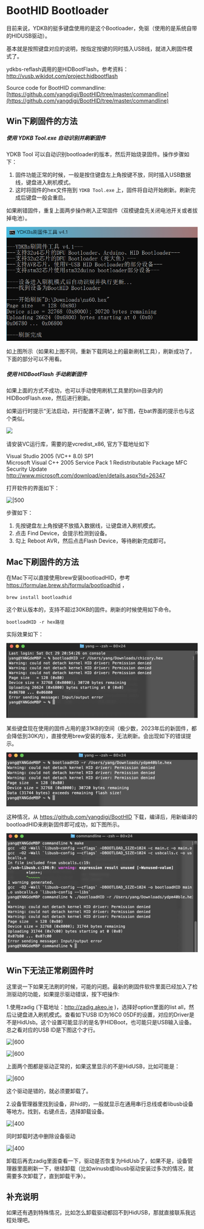 # BootHID Bootloader

目前来说，YDKB的挺多键盘使用的是这个Bootloader，免驱（使用的是系统自带的HIDUSB驱动）。

基本就是按照键盘对应的说明，按指定按键的同时插入USB线，就进入刷固件模式了。

ydkbs-reflash调用的是HIDBootFlash，参考资料：http://vusb.wikidot.com/project:hidbootflash

Source code for BootHID commandline: [https://github.com/yangdigi/BootHID/tree/master/commandline](https://github.com/yangdigi/BootHID/tree/master/commandline)


## Win下刷固件的方法

##### 使用 YDKB Tool.exe 自动识别并刷新固件

 YDKB Tool 可以自动识别bootloader的版本，然后开始烧录固件。操作步骤如下：

1. 固件功能正常的时候，一般是按住键盘左上角按键不放，同时插入USB数据线，键盘进入刷机模式。
2. 这时将固件的hex文件拖到 `YDKB Tool.exe` 上，固件将自动开始刷新。刷新完成后键盘一般会重启。

如果刷错固件，重复上面两步操作刷入正常固件（双模键盘先关闭电池开关或者拔掉电池）。

![|500](assets/boothid_win_01.png)

如上图所示（如果和上图不同，重新下载网站上的最新刷机工具），刷新成功了，下面的部分可以不用看。

##### 使用 HIDBootFlash 手动刷新固件
如果上面的方式不成功，也可以手动使用刷机工具里的bin目录内的HIDBootFlash.exe，然后进行刷新。

如果运行时提示“无法启动，并行配置不正确”，如下图，在bat界面的提示也与这个类似。

![](assets/vc2005sp1_error.jpg)

请安装VC运行库，需要的是vcredist_x86, 官方下载地址如下

<html>
Visual Studio 2005 (VC++ 8.0) SP1<br>
Microsoft Visual C++ 2005 Service Pack 1 Redistributable Package MFC Security Update<br>
<a href="http://www.microsoft.com/download/en/details.aspx?id=26347">http://www.microsoft.com/download/en/details.aspx?id=26347</a>
</html>

打开软件的界面如下：

![|500](assets/hidbootflash.jpg)

步骤如下：
  1. 先按键盘左上角按键不放插入数据线，让键盘进入刷机模式。
  2. 点击 Find Device，会提示检测到设备。
  3. 勾上 Reboot AVR，然后点击Flash Device，等待刷新完成即可。


## Mac下刷固件的方法

在Mac下可以直接使用brew安装bootloadHID，参考 https://formulae.brew.sh/formula/bootloadhid ，

```Terminal
brew install bootloadhid
```

这个默认版本的，支持不超过30KB的固件。刷新的时候使用如下命令。

```Terminal
bootloadHID -r hex路径
```

实际效果如下：

![|600](assets/mac_boothid_01.jpg)

某些键盘现在使用的固件占用的是31KB的空间（极少数，2023年后的新固件，都会降低到30K内），直接使用brew安装的版本，无法刷新。会出现如下的错误提示。

![|600](assets/mac_boothid_02.jpg)

这种情况，从 https://github.com/yangdigi/BootHID 下载，编译后，用新编译的bootloadHID来刷新固件即可成功，如下图所示。

![|600](assets/mac_boothid_03.jpg)


## Win下无法正常刷固件时

这里说一下如果无法刷的时候，可能的问题。最新的刷固件软件里面已经加入了检测驱动的功能，如果提示驱动错误，按下吧操作:

1.使用zadig (下载地址：http://zadig.akeo.ie )，选择好option里面的list all，然后让键盘进入刷机模式。查看如下USB ID为16C0 05DF的设置，对应的Driver是不是HidUsb。这个设置可能显示的是名字HIDBoot，也可能只是USB输入设备。总之看对应的USB ID是下图这个才行。

![|600](assets/boothid_driver_01.png)

![|600](assets/boothid_driver_02.png)

上面两个图都是驱动正常的，如果这里显示的不是HidUSB，比如可能是：

![|600](assets/boothid_driver_04.png)

这个驱动是错的，就必须要卸载了。

2.设备管理器里找到设备，非hid的，一般就显示在通用串行总线或者libusb设备等地方。找到，右键点击，选择卸载设备。

![|400](assets/boothid_driver_05.png)

同时卸载时选中删除设备驱动

![|400](assets/boothid_driver_06.png)

卸载后再去zadig里面查看一下，驱动是否恢复为HidUsb了，如果不是，设备管理器里面刷新一下，继续卸载（比如winusb或libusb驱动安装过多次的情况，就需要多次卸载了，直到卸载干净）。


## 补充说明

如果还有遇到特殊情况，比如怎么卸载驱动都回不到HidUSB，那就直接联系我远程处理吧。

